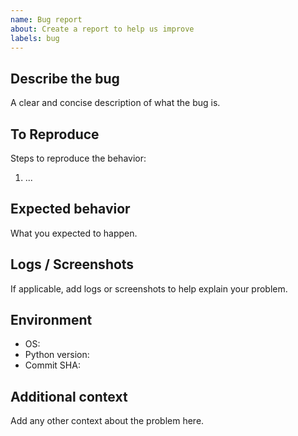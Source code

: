 ```yaml
---
name: Bug report
about: Create a report to help us improve
labels: bug
---
```


## Describe the bug
A clear and concise description of what the bug is.

## To Reproduce
Steps to reproduce the behavior:
1. ...

## Expected behavior
What you expected to happen.

## Logs / Screenshots
If applicable, add logs or screenshots to help explain your problem.

## Environment
- OS:
- Python version:
- Commit SHA:

## Additional context
Add any other context about the problem here.
